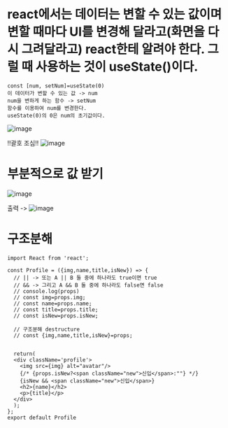 # react에서는 데이터는 변할 수 있는 값이며 변할 때마다 UI를 변경해 달라고(화면을 다시 그려달라고) react한테 알려야 한다. 그럴 때 사용하는 것이 useState()이다. 

```
const [num, setNum]=useState(0)
이 데이터가 변할 수 있는 값 -> num
num을 변하게 하는 함수 -> setNum
함수를 이용하여 num를 변경한다.
useState(0)의 0은 num의 초기값이다.
```

![image](https://github.com/aeiouzz/react/assets/145514483/3bf1e3bd-a6e7-4270-a513-83d22aeb45cd)



!!괄호 조심!!
![image](https://github.com/aeiouzz/react/assets/145514483/39126b2d-8fdb-42e4-88ea-b83ce3186ae4)




# 부분적으로 값 받기
![image](https://github.com/aeiouzz/react/assets/145514483/41a6be89-98a7-46ea-8a1b-e2d427ea934b)


출력 ->
![image](https://github.com/aeiouzz/react/assets/145514483/54a2b132-ebea-4606-9390-180abfe562bf)




# 구조분해
```
import React from 'react';

const Profile = ({img,name,title,isNew}) => {
  // || -> 또는 A || B 둘 중에 하나라도 true이면 true
  // && -> 그리고 A && B 둘 중에 하나라도 false면 false
  // console.log(props)
  // const img=props.img;
  // const name=props.name;
  // const title=props.title; 
  // const isNew=props.isNew; 

  // 구조분해 destructure
  // const {img,name,title,isNew}=props;


  return(
  <div className='profile'>
    <img src={img} alt="avatar"/>
    {/* {props.isNew?<span className="new">신입</span>:""} */}
    {isNew && <span className="new">신입</span>}
    <h2>{name}</h2>
    <p>{title}</p>
  </div>
  );
};
export default Profile
```

